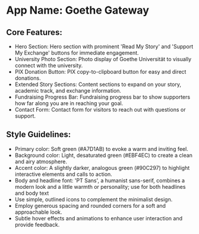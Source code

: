 # **App Name**: Goethe Gateway

## Core Features:

- Hero Section: Hero section with prominent 'Read My Story' and 'Support My Exchange' buttons for immediate engagement.
- University Photo Section: Photo display of Goethe Universität to visually connect with the university.
- PIX Donation Button: PIX copy-to-clipboard button for easy and direct donations.
- Extended Story Sections: Content sections to expand on your story, academic track, and exchange information.
- Fundraising Progress Bar: Fundraising progress bar to show supporters how far along you are in reaching your goal.
- Contact Form: Contact form for visitors to reach out with questions or support.

## Style Guidelines:

- Primary color: Soft green (#A7D1AB) to evoke a warm and inviting feel.
- Background color: Light, desaturated green (#EBF4EC) to create a clean and airy atmosphere.
- Accent color: A slightly darker, analogous green (#90C297) to highlight interactive elements and calls to action.
- Body and headline font: 'PT Sans', a humanist sans-serif, combines a modern look and a little warmth or personality; use for both headlines and body text
- Use simple, outlined icons to complement the minimalist design.
- Employ generous spacing and rounded corners for a soft and approachable look.
- Subtle hover effects and animations to enhance user interaction and provide feedback.